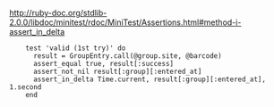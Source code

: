 http://ruby-doc.org/stdlib-2.0.0/libdoc/minitest/rdoc/MiniTest/Assertions.html#method-i-assert_in_delta

        test 'valid (1st try)' do
          result = GroupEntry.call(@group.site, @barcode)
          assert_equal true, result[:success]
          assert_not_nil result[:group][:entered_at]
          assert_in_delta Time.current, result[:group][:entered_at], 1.second
        end        
